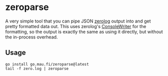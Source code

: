# zeroparse
A very simple tool that you can pipe JSON [zerolog] output into and get pretty
formatted data out. This uses zerolog's [ConsoleWriter] for the formatting, so
the output is exactly the same as using it directly, but without the in-process
overhead.

[zerolog]: https://github.com/rs/zerolog
[ConsoleWriter]: https://pkg.go.dev/github.com/rs/zerolog#readme-pretty-logging

## Usage
```
go install go.mau.fi/zeroparse@latest
tail -f zero.log | zeroparse
```
